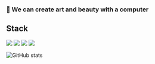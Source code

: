 ### 🎨  We can create art and beauty with a computer

## Stack
![](https://img.shields.io/badge/language-Java-yellow?logo=Java&logoColor=violet)
![](https://img.shields.io/badge/language-Python-blue?logo=Python)
![](https://img.shields.io/badge/language-SQL-green?logo=MySQL)
![](https://img.shields.io/badge/database-Neo4j-white?logo=Neo4j)

![GitHub stats](https://github-readme-stats.vercel.app/api?username=NorthShip)
